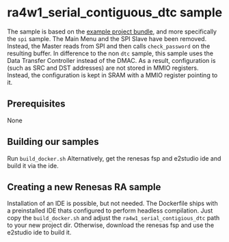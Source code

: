 # ra4w1_serial_contiguous_dtc sample
The sample is based on the [example project bundle](https://www.renesas.com/us/en/document/scd/ek-ra4w1-example-project-bundle), and more specifically the `spi` sample. 
The Main Menu and the SPI Slave have been removed. Instead, the Master reads from SPI and then calls `check_password` on the resulting buffer. 
In difference to the non `dtc` sample, this sample uses the Data Transfer Controller instead of the DMAC. 
As a result, configuration is (such as SRC and DST addresses) are not stored in MMIO registers. 
Instead, the configuration is kept in SRAM with a MMIO register pointing to it.

## Prerequisites
None

## Building our samples
Run `build_docker.sh`
Alternatively, get the renesas fsp and e2studio ide and build it via the ide.

## Creating a new Renesas RA sample
Installation of an IDE is possible, but not needed. The Dockerfile ships with a preinstalled IDE thats configured to perform headless compilation.
Just copy the `build_docker.sh` and adjust the `ra4w1_serial_contigious_dtc` path to your new project dir.
Otherwise, download the renesas fsp and use the e2studio ide to build it.
